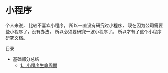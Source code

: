 # 小程序

个人来说， 比较不喜欢小程序， 所以一直没有研究过小程序， 现在因为公司需要些小程序了，没有办法， 所以必须要研究一波小程序了。
所以才有了这个小程序研究文档。


目录

- 基础部分总结
    - [1、小程序生命周期](./01、基础部分总结/)
